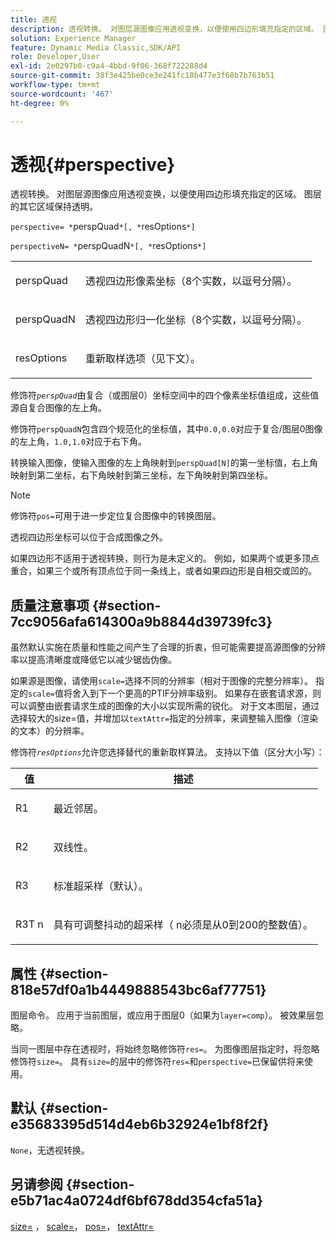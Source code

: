 ```yaml
---
title: 透视
description: 透视转换。 对图层源图像应用透视变换，以便使用四边形填充指定的区域。 图层的其它区域保持透明。
solution: Experience Manager
feature: Dynamic Media Classic,SDK/API
role: Developer,User
exl-id: 2e0297b0-c9a4-4bbd-9f06-368f722288d4
source-git-commit: 38f3e425be0ce3e241fc18b477e3f68b7b763b51
workflow-type: tm+mt
source-wordcount: '467'
ht-degree: 0%

---
```


# 透视{#perspective}

透视转换。 对图层源图像应用透视变换，以便使用四边形填充指定的区域。 图层的其它区域保持透明。

`perspective= *`perspQuad`*[, *`resOptions`*]`

`perspectiveN= *`perspQuadN`*[, *`resOptions`*]`

<table id="simpletable_4BD38BBF53964F7D97B9E58914C97B3F"> 
 <tr class="strow"> 
  <td class="stentry"> <p><span class="varname"> perspQuad</span> </p></td> 
  <td class="stentry"> <p>透视四边形像素坐标（8个实数，以逗号分隔）。 </p></td> 
 </tr> 
 <tr class="strow"> 
  <td class="stentry"> <p><span class="varname"> perspQuadN</span> </p></td> 
  <td class="stentry"> <p>透视四边形归一化坐标（8个实数，以逗号分隔）。 </p></td> 
 </tr> 
 <tr class="strow"> 
  <td class="stentry"> <p><span class="varname"> resOptions</span> </p></td> 
  <td class="stentry"> <p>重新取样选项（见下文）。 </p></td> 
 </tr> 
</table>

修饰符&#x200B;*`perspQuad`*&#x200B;由复合（或图层0）坐标空间中的四个像素坐标值组成，这些值源自复合图像的左上角。

修饰符`perspQuadN`包含四个规范化的坐标值，其中`0.0,0.0`对应于复合/图层0图像的左上角，`1.0,1.0`对应于右下角。

转换输入图像，使输入图像的左上角映射到`perspQuad[N]`的第一坐标值，右上角映射到第二坐标，右下角映射到第三坐标，左下角映射到第四坐标。

>[!NOTE]
>
>修饰符`pos=`可用于进一步定位复合图像中的转换图层。

透视四边形坐标可以位于合成图像之外。

如果四边形不适用于透视转换，则行为是未定义的。 例如，如果两个或更多顶点重合，如果三个或所有顶点位于同一条线上，或者如果四边形是自相交或凹的。

## 质量注意事项 {#section-7cc9056afa614300a9b8844d39739fc3}

虽然默认实施在质量和性能之间产生了合理的折衷，但可能需要提高源图像的分辨率以提高清晰度或降低它以减少锯齿伪像。

如果源是图像，请使用`scale=`选择不同的分辨率（相对于图像的完整分辨率）。 指定的`scale=`值将舍入到下一个更高的PTIF分辨率级别。 如果存在嵌套请求源，则可以调整由嵌套请求生成的图像的大小以实现所需的锐化。 对于文本图层，通过选择较大的size=值，并增加以`textAttr=`指定的分辨率，来调整输入图像（渲染的文本）的分辨率。

修饰符&#x200B;*`resOptions`*&#x200B;允许您选择替代的重新取样算法。 支持以下值（区分大小写）：

<table id="table_0F20007986324E228096888ED37219C0"> 
 <thead> 
  <tr> 
   <th class="entry"> <b>值</b> </th> 
   <th class="entry"> <b>描述</b> </th> 
  </tr> 
 </thead>
 <tbody> 
  <tr> 
   <td> <p> <span class="codeph"> R1</span> </p> </td> 
   <td> <p> 最近邻居。 </p> </td> 
  </tr> 
  <tr> 
   <td> <p> <span class="codeph"> R2</span> </p> </td> 
   <td> <p> 双线性。 </p> </td> 
  </tr> 
  <tr> 
   <td> <p> <span class="codeph"> R3</span> </p> </td> 
   <td> <p> 标准超采样（默认）。 </p> </td> 
  </tr> 
  <tr> 
   <td> <p> <span class="codeph">R3T<span class="varname"> n</span></span> </p> </td> 
   <td> <p> 具有可调整抖动的超采样（<span class="varname"> n</span>必须是从0到200的整数值）。 </p> </td> 
  </tr> 
 </tbody> 
</table>

## 属性 {#section-818e57df0a1b4449888543bc6af77751}

图层命令。 应用于当前图层，或应用于图层0（如果为`layer=comp`）。 被效果层忽略。

当同一图层中存在透视时，将始终忽略修饰符`res=`。 为图像图层指定时，将忽略修饰符`size=`。 具有`size=`的层中的修饰符`res=`和`perspective=`已保留供将来使用。

## 默认 {#section-e35683395d514d4eb6b32924e1bf8f2f}

`None`，无透视转换。

## 另请参阅 {#section-e5b71ac4a0724df6bf678dd354cfa51a}

[size=](../../../../../is-api/http-ref/image-serving-api-ref/c-http-protocol-reference/c-data-types/r-size.md#reference-04d383f32c7b4003bed9978cb854747b) ， [scale=](../../../../../is-api/http-ref/image-serving-api-ref/c-http-protocol-reference/c-command-reference/r-is-http-scale.md#reference-098c30cea1764f189e6f7c7e400cc065)， [pos=](../../../../../is-api/http-ref/image-serving-api-ref/c-http-protocol-reference/c-command-reference/r-pos.md#reference-65de948f4b404f1182b22119ca332143)， [textAttr=](../../../../../is-api/http-ref/image-serving-api-ref/c-http-protocol-reference/c-command-reference/r-textattr.md#reference-ff00484fa3244286abeff34911f7ec0d)
